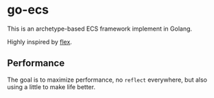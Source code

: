 # go-ecs

This is an archetype-based ECS framework implement in Golang.

Highly inspired by [flex](https://github.com/SanderMertens/flecs).

## Performance

The goal is to maximize performance, no `reflect` everywhere, but also using a little to make life better.

